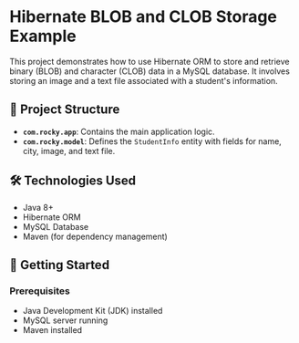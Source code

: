 # Hibernate BLOB and CLOB Storage Example

This project demonstrates how to use Hibernate ORM to store and retrieve binary (BLOB) and character (CLOB) data in a MySQL database. It involves storing an image and a text file associated with a student's information.

## 📂 Project Structure

- **`com.rocky.app`**: Contains the main application logic.
- **`com.rocky.model`**: Defines the `StudentInfo` entity with fields for name, city, image, and text file.

## 🛠️ Technologies Used

- Java 8+
- Hibernate ORM
- MySQL Database
- Maven (for dependency management)

## 🚀 Getting Started

### Prerequisites

- Java Development Kit (JDK) installed
- MySQL server running
- Maven installed
